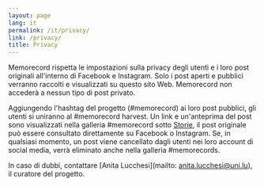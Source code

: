 ```yaml
---
layout: page
lang: it
permalink: /it/privacy/
link: /privacy/
title: Privacy
---
```


Memorecord rispetta le impostazioni sulla privacy degli utenti e i loro post originali all'interno di Facebook e Instagram. Solo i post aperti e pubblici verranno raccolti e visualizzati su questo sito Web. Memorecord non accederà a nessun tipo di post privato.

Aggiungendo l'hashtag del progetto (#memorecord) ai loro post pubblici, gli utenti si uniranno al #memorecord harvest. Un link e un'anteprima del post sono visualizzati nella galleria #memorecord sotto [Storie](https://c2dh.github.io/memorecord/stories/), il post originale può essere consultato direttamente su Facebook o Instagram. Se, in qualsiasi momento, un post viene cancellato dagli utenti nei loro account di social media, verrà eliminato anche nella galleria #memorecords.

In caso di dubbi, contattare [Anita Lucchesi](mailto: anita.lucchesi@uni.lu), il curatore del progetto.

<!-- more -->
